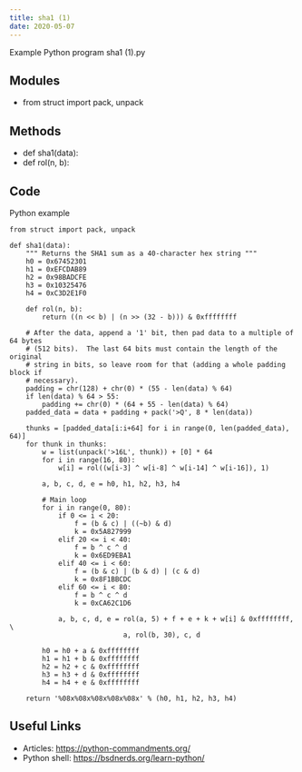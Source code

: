 ```yaml
---
title: sha1 (1)
date: 2020-05-07
---
```

Example Python program sha1 (1).py

## Modules

* from struct import pack, unpack

## Methods

* def sha1(data):
* def rol(n, b):

## Code

Python example

    from struct import pack, unpack
    
    def sha1(data):
        """ Returns the SHA1 sum as a 40-character hex string """
        h0 = 0x67452301
        h1 = 0xEFCDAB89
        h2 = 0x98BADCFE
        h3 = 0x10325476
        h4 = 0xC3D2E1F0
    
        def rol(n, b):
            return ((n << b) | (n >> (32 - b))) & 0xffffffff
    
        # After the data, append a '1' bit, then pad data to a multiple of 64 bytes
        # (512 bits).  The last 64 bits must contain the length of the original
        # string in bits, so leave room for that (adding a whole padding block if
        # necessary).
        padding = chr(128) + chr(0) * (55 - len(data) % 64)
        if len(data) % 64 > 55:
            padding += chr(0) * (64 + 55 - len(data) % 64)
        padded_data = data + padding + pack('>Q', 8 * len(data))
    
        thunks = [padded_data[i:i+64] for i in range(0, len(padded_data), 64)]
        for thunk in thunks:
            w = list(unpack('>16L', thunk)) + [0] * 64
            for i in range(16, 80):
                w[i] = rol((w[i-3] ^ w[i-8] ^ w[i-14] ^ w[i-16]), 1)
    
            a, b, c, d, e = h0, h1, h2, h3, h4
    
            # Main loop
            for i in range(0, 80):
                if 0 <= i < 20:
                    f = (b & c) | ((~b) & d)
                    k = 0x5A827999
                elif 20 <= i < 40:
                    f = b ^ c ^ d
                    k = 0x6ED9EBA1
                elif 40 <= i < 60:
                    f = (b & c) | (b & d) | (c & d) 
                    k = 0x8F1BBCDC
                elif 60 <= i < 80:
                    f = b ^ c ^ d
                    k = 0xCA62C1D6
    
                a, b, c, d, e = rol(a, 5) + f + e + k + w[i] & 0xffffffff, \
                                a, rol(b, 30), c, d
    
            h0 = h0 + a & 0xffffffff
            h1 = h1 + b & 0xffffffff
            h2 = h2 + c & 0xffffffff
            h3 = h3 + d & 0xffffffff
            h4 = h4 + e & 0xffffffff
    
        return '%08x%08x%08x%08x%08x' % (h0, h1, h2, h3, h4)

## Useful Links

- Articles: https://python-commandments.org/
- Python shell: https://bsdnerds.org/learn-python/
